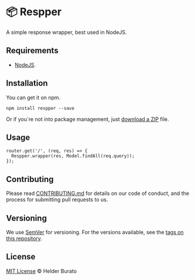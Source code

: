 # 📦 Respper

A simple response wrapper, best used in NodeJS.

## Requirements

* [NodeJS](https://nodejs.org/en/).

## Installation

You can get it on npm.
```
npm install respper --save
```
Or if you`re not into package management, just [download a ZIP](https://github.com/helderburato/respper/archive/master.zip) file.

## Usage

```
router.get('/', (req, res) => {
  Respper.wrapper(res, Model.findAll(req.query));
});
```

## Contributing

Please read [CONTRIBUTING.md](./CONTRIBUTING.md) for details on our code of conduct, and the process for submitting pull requests to us.

## Versioning

We use [SemVer](https://semver.org/) for versioning. For the versions available, see the [tags on this repository](https://github.com/helderburato/respper/tags).

## License

[MIT License](./LICENSE) © Helder Burato
